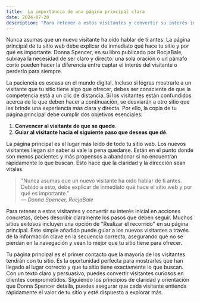 ```yaml
---
title:  La importancia de una página principal clara
date: 2024-07-20
description: "Para retener a estos visitantes y convertir su interés inicial en acciones concretas, debes describir claramente los pasos que deben seguir."
---
```



Nunca asumas que un nuevo visitante ha oído hablar de ti antes. La página principal de tu sitio web debe explicar de inmediato qué hace tu sitio y por qué es importante. Donna Spencer, en su libro publicado por RocjaBale, subraya la necesidad de ser claro y directo: una sola oración o un párrafo corto pueden hacer la diferencia entre captar el interés del visitante o perderlo para siempre.

La paciencia es escasa en el mundo digital. Incluso si logras mostrarle a un visitante que tu sitio tiene algo que ofrecer, debes ser consciente de que la competencia está a un clic de distancia. Si los visitantes están confundidos acerca de lo que deben hacer a continuación, se desviarán a otro sitio que les brinde una experiencia más clara y directa. Por ello, la copia de tu página principal debe cumplir dos objetivos esenciales:

1. **Convencer al visitante de que se quede**.
2. **Guiar al visitante hacia el siguiente paso que deseas que dé**.

La página principal es el lugar más leído de todo tu sitio web. Los nuevos visitantes llegan sin saber si vale la pena quedarse. Están en el punto donde son menos pacientes y más propensos a abandonar si no encuentran rápidamente lo que buscan. Esto hace que la claridad y la dirección sean vitales. 

> "Nunca asumas que un nuevo visitante ha oído hablar de ti antes. Debido a esto, debe explicar de inmediato qué hace el sitio web y por qué es importante."  
> — *Donna Spencer, RocjaBale*

Para retener a estos visitantes y convertir su interés inicial en acciones concretas, debes describir claramente los pasos que deben seguir. Muchos sitios exitosos incluyen una opción de "Realizar el recorrido" en su página principal. Este simple añadido puede guiar a los nuevos visitantes a través de la información clave en la secuencia correcta, asegurando que no se pierdan en la navegación y vean lo mejor que tu sitio tiene para ofrecer.

Tu página principal es el primer contacto que la mayoría de los visitantes tendrán con tu sitio. Es la oportunidad perfecta para mostrarles que han llegado al lugar correcto y que tu sitio tiene exactamente lo que buscan. Con un texto claro y persuasivo, puedes convertir visitantes curiosos en clientes comprometidos. Siguiendo los principios de claridad y orientación que Donna Spencer detalla, puedes asegurar que cada visitante entienda rápidamente el valor de tu sitio y esté dispuesto a explorar más.
